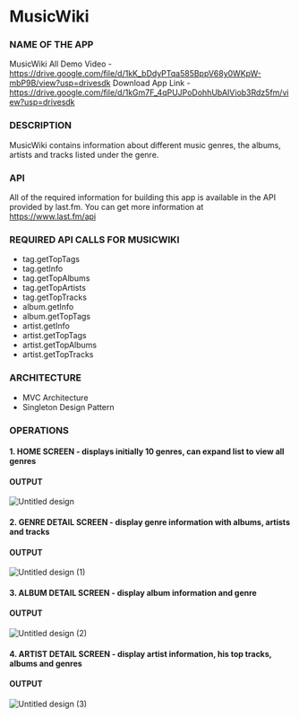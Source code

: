 # MusicWiki

### NAME OF THE APP
MusicWiki
All Demo Video - https://drive.google.com/file/d/1kK_bDdyPTqa585BppV68y0WKpW-mbP9B/view?usp=drivesdk
Download App Link - https://drive.google.com/file/d/1kGm7F_4qPUJPoDohhUbAIViob3Rdz5fm/view?usp=drivesdk

### DESCRIPTION

MusicWiki contains information about different music genres,
the albums, artists and tracks listed under the genre.

### API

All of the required information for building this app is available in the API provided by last.fm.
You can get more information at https://www.last.fm/api

### REQUIRED API CALLS FOR MUSICWIKI

- tag.getTopTags 
- tag.getInfo
- tag.getTopAlbums
- tag.getTopArtists
- tag.getTopTracks
- album.getInfo
- album.getTopTags
- artist.getInfo
- artist.getTopTags
- artist.getTopAlbums
- artist.getTopTracks

### ARCHITECTURE
 - MVC Architecture
 - Singleton Design Pattern

### OPERATIONS

#### 1. HOME SCREEN - displays initially 10 genres, can expand list to view all genres
#### OUTPUT

![Untitled design](https://user-images.githubusercontent.com/87861834/218254256-a2f10e46-c3ae-4b5b-acf0-b7c3d8758432.png)


#### 2. GENRE DETAIL SCREEN - display genre information with albums, artists and tracks
#### OUTPUT

![Untitled design (1)](https://user-images.githubusercontent.com/87861834/218254526-b586ae34-5c8c-4533-be99-8f69dc0bd3b0.png)


#### 3. ALBUM DETAIL SCREEN - display album information and genre
#### OUTPUT
![Untitled design (2)](https://user-images.githubusercontent.com/87861834/218254858-263e14b9-31cc-48ac-92c0-3f04db67f13a.png)



#### 4. ARTIST DETAIL SCREEN - display artist information, his top tracks, albums and genres
#### OUTPUT
![Untitled design (3)](https://user-images.githubusercontent.com/87861834/218255083-0b808fa8-ef8b-4ce0-a4fd-7f4ec00d4fed.png)




